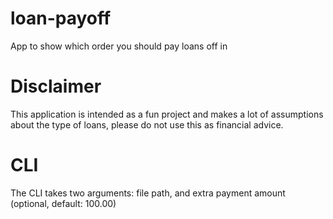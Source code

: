 # loan-payoff

App to show which order you should pay loans off in

# Disclaimer

This application is intended as a fun project and makes a lot of assumptions about the type of loans, please do not use this as financial advice.

# CLI

The CLI takes two arguments: file path, and extra payment amount (optional, default: 100.00)
